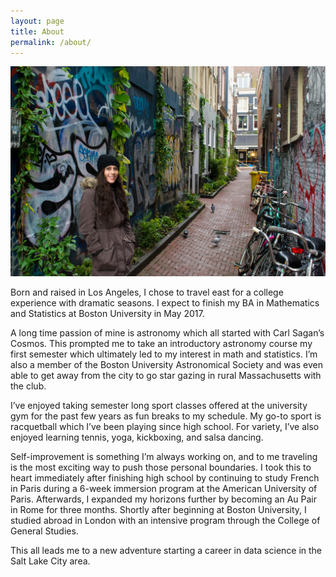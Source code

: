 ```yaml
---
layout: page
title: About
permalink: /about/
---
```


![map](/assets/me4.jpg)

Born and raised in Los Angeles, I chose to travel east for a college experience with dramatic seasons. I expect to finish my BA in Mathematics and Statistics at Boston University in May 2017. 

A long time passion of mine is astronomy which all started with Carl Sagan’s 
Cosmos. This prompted me to take an introductory astronomy course my first semester which ultimately led to my interest in math and statistics. I’m also a member of the Boston University Astronomical Society and was even able to get away from the city to go star gazing in rural Massachusetts with the club. 

I’ve enjoyed taking semester long sport classes offered at the university gym for the past few years as fun breaks to my schedule. My go-to sport is racquetball which I’ve been playing since high school. For variety, I’ve also enjoyed learning tennis, yoga, kickboxing, and salsa dancing. 

Self-improvement is something I’m always working on, and to me traveling is the most exciting way to push those personal boundaries. I took this to heart immediately after finishing high school by continuing to study French in Paris during a 6-week immersion program at the American University of Paris. Afterwards, I expanded my horizons further by becoming an Au Pair in Rome for three months. Shortly after beginning at Boston University, I studied abroad in London with an intensive program through the College of General Studies. 

This all leads me to a new adventure starting a career in data science in the Salt Lake City area. 

